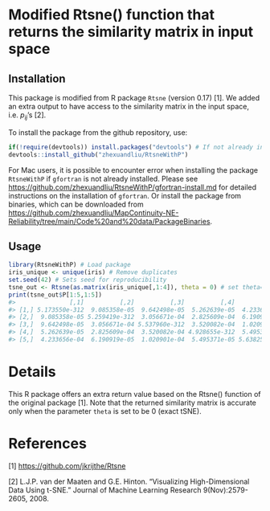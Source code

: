 
<!-- README.md is generated from README.Rmd. Please edit that file -->

# Modified Rtsne() function that returns the similarity matrix in input space

## Installation

This package is modified from R package `Rtsne` (version 0.17) \[1\]. We
added an extra output to have access to the similarity matrix in the
input space, i.e. $p_{ij}$’s \[2\].

To install the package from the github repository, use:

``` r
if(!require(devtools)) install.packages("devtools") # If not already installed
devtools::install_github("zhexuandliu/RtsneWithP")
```

For Mac users, it is possible to encounter error when installing the package `RtsneWithP` if `gfortran` is not already installed. Please see https://github.com/zhexuandliu/RtsneWithP/gfortran-install.md for detailed instructions on the installation of `gfortran`. Or install the package from binaries, which can be downloaded from https://github.com/zhexuandliu/MapContinuity-NE-Reliability/tree/main/Code%20and%20data/PackageBinaries.

## Usage

``` r
library(RtsneWithP) # Load package
iris_unique <- unique(iris) # Remove duplicates
set.seed(42) # Sets seed for reproducibility
tsne_out <- Rtsne(as.matrix(iris_unique[,1:4]), theta = 0) # set theta=0 to run exact tSNE
print(tsne_out$P[1:5,1:5])
#>               [,1]          [,2]          [,3]          [,4]          [,5]
#> [1,] 5.173550e-312  9.085358e-05  9.642498e-05  5.262639e-05  4.233656e-04
#> [2,]  9.085358e-05 5.259419e-312  3.056671e-04  2.825609e-04  6.190919e-05
#> [3,]  9.642498e-05  3.056671e-04 5.537960e-312  3.520082e-04  1.020901e-04
#> [4,]  5.262639e-05  2.825609e-04  3.520082e-04 4.928655e-312  5.495371e-05
#> [5,]  4.233656e-04  6.190919e-05  1.020901e-04  5.495371e-05 5.638258e-312
```

# Details

This R package offers an extra return value based on the Rtsne()
function of the original package \[1\]. Note that the returned
similarity matrix is accurate only when the parameter `theta` is set to
be $0$ (exact tSNE).

# References

\[1\] <https://github.com/jkrijthe/Rtsne>

\[2\] L.J.P. van der Maaten and G.E. Hinton. “Visualizing
High-Dimensional Data Using t-SNE.” Journal of Machine Learning Research
9(Nov):2579-2605, 2008.
